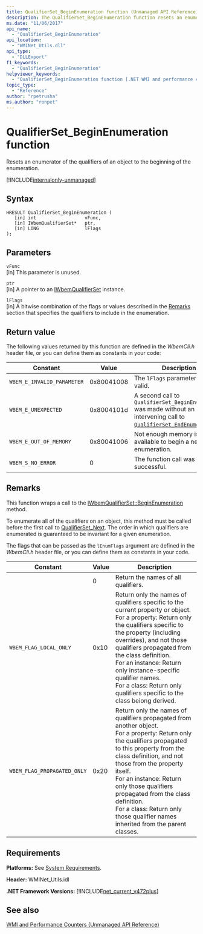 ```yaml
---
title: QualifierSet_BeginEnumeration function (Unmanaged API Reference)
description: The QualifierSet_BeginEnumeration function resets an enumerator of the qualifiers of an object.
ms.date: "11/06/2017"
api_name: 
  - "QualifierSet_BeginEnumeration"
api_location: 
  - "WMINet_Utils.dll"
api_type: 
  - "DLLExport"
f1_keywords: 
  - "QualifierSet_BeginEnumeration"
helpviewer_keywords: 
  - "QualifierSet_BeginEnumeration function [.NET WMI and performance counters]"
topic_type: 
  - "Reference"
author: "rpetrusha"
ms.author: "ronpet"
---
```

# QualifierSet_BeginEnumeration function
Resets an enumerator of the qualifiers of an object to the beginning of the enumeration.  

[!INCLUDE[internalonly-unmanaged](../../../../includes/internalonly-unmanaged.md)]

## Syntax  

```  
HRESULT QualifierSet_BeginEnumeration (
   [in] int                  vFunc, 
   [in] IWbemQualifierSet*   ptr, 
   [in] LONG                 lFlags
); 
```  

## Parameters

`vFunc`   
[in] This parameter is unused.

`ptr`   
[in] A pointer to an [IWbemQualifierSet](https://msdn.microsoft.com/library/aa391860(v=vs.85).aspx) instance.

`lFlags`   
[in] A bitwise combination of the flags or values described in the [Remarks](#remarks) section that specifies the qualifiers to include in the enumeration.

## Return value

The following values returned by this function are defined in the *WbemCli.h* header file, or you can define them as constants in your code:


|Constant  |Value  |Description  |
|---------|---------|---------|
|`WBEM_E_INVALID_PARAMETER` | 0x80041008 | The `lFlags` parameter is not valid. |
|`WBEM_E_UNEXPECTED` | 0x8004101d | A second call to `QualifierSet_BeginEnumeration` was made without an intervening call to [`QualifierSet_EndEnumeration`](qualifierset-endenumeration.md). |
|`WBEM_E_OUT_OF_MEMORY` | 0x80041006 | Not enough memory is available to begin a new enumeration. |
|`WBEM_S_NO_ERROR` | 0 | The function call was successful.  |

## Remarks

This function wraps a call to the [IWbemQualifierSet::BeginEnumeration](https://msdn.microsoft.com/library/aa391861(v=vs.85).aspx) method.

To enumerate all of the qualifiers on an object, this method must be called before the first call to [QualifierSet_Next](qualifierset-next.md). The order in which qualifiers are enumerated is guaranteed to be invariant for a given enumeration.

The flags that can be passed as the `lEnumFlags` argument are defined in the *WbemCli.h* header file, or you can define them as constants in your code.   


|Constant  |Value  |Description  |
|---------|---------|---------|
|  | 0 | Return the names of all qualifiers. |
| `WBEM_FLAG_LOCAL_ONLY` | 0x10 | Return only the names of qualifiers specific to the current property or object. <br/> For a property: Return only the qualifiers specific to the property (including overrides), and not those qualifiers propagated from the class definition. <br/> For an instance: Return only instance-specific qualifier names. <br/> For a class: Return only qualifiers specific to the class beiong derived.
|`WBEM_FLAG_PROPAGATED_ONLY` | 0x20 | Return only the names of qualifiers propagated from another object. <br/> For a property: Return only the qualifiers propagated to this property from the class definition, and not those from the property itself. <br/> For an instance: Return only those qualifiers propagated from the class definition. <br/> For a class: Return only those qualifier names inherited from the parent classes. |

## Requirements  
 **Platforms:** See [System Requirements](../../../../docs/framework/get-started/system-requirements.md).  

 **Header:** WMINet_Utils.idl  

 **.NET Framework Versions:** [!INCLUDE[net_current_v472plus](../../../../includes/net-current-v472plus.md)]  

## See also  
[WMI and Performance Counters (Unmanaged API Reference)](index.md)
